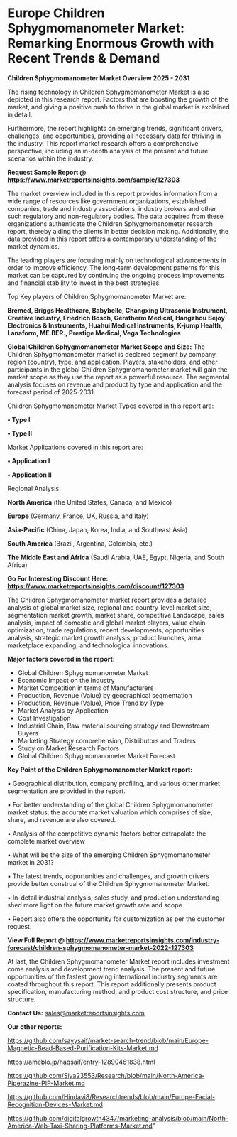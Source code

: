 # Europe Children Sphygmomanometer Market: Remarking Enormous Growth with Recent Trends & Demand

<Strong> Children Sphygmomanometer Market Overview 2025 - 2031</strong>

The rising technology in Children Sphygmomanometer Market is also depicted in this research report. Factors that are boosting the growth of the market, and giving a positive push to thrive in the global market is explained in detail.

Furthermore, the report highlights on emerging trends, significant drivers, challenges, and opportunities, providing all necessary data for thriving in the industry. This report market research offers a comprehensive perspective, including an in-depth analysis of the present and future scenarios within the industry.

<strong>Request Sample Report @ <a href=https://www.marketreportsinsights.com/sample/127303>https://www.marketreportsinsights.com/sample/127303</a></strong>

The market overview included in this report provides information from a wide range of resources like government organizations, established companies, trade and industry associations, industry brokers and other such regulatory and non-regulatory bodies. The data acquired from these organizations authenticate the Children Sphygmomanometer research report, thereby aiding the clients in better decision making. Additionally, the data provided in this report offers a contemporary understanding of the market dynamics.

The leading players are focusing mainly on technological advancements in order to improve efficiency. The long-term development patterns for this market can be captured by continuing the ongoing process improvements and financial stability to invest in the best strategies.

Top Key players of Children Sphygmomanometer Market are:

<strong>Bremed, Briggs Healthcare, Babybelle, Changxing Ultrasonic Instrument, Creative Industry, Friedrich Bosch, Geratherm Medical, Hangzhou Sejoy Electronics & Instruments, Huahui Medical Instruments, K-jump Health, Lanaform, ME.BER., Prestige Medical, Vega Technologies</strong>

<strong><b>Global Children Sphygmomanometer Market Scope and Size:</b></strong>
The Children Sphygmomanometer market is declared segment by company, region (country), type, and application. Players, stakeholders, and other participants in the global Children Sphygmomanometer market will gain the market scope as they use the report as a powerful resource. The segmental analysis focuses on revenue and product by type and application and the forecast period of 2025-2031.

Children Sphygmomanometer Market Types covered in this report are:

<strong>• Type I

• Type II</strong>

Market Applications covered in this report are:

<strong>• Application I

• Application II</strong> 

Regional Analysis

<strong>North America</strong> (the United States, Canada, and Mexico)

<strong>Europe</strong> (Germany, France, UK, Russia, and Italy)

<strong>Asia-Pacific</strong> (China, Japan, Korea, India, and Southeast Asia)

<strong>South America</strong> (Brazil, Argentina, Colombia, etc.)

<strong>The Middle East and Africa</strong> (Saudi Arabia, UAE, Egypt, Nigeria, and South Africa)

<strong>Go For Interesting Discount Here: <a href=https://www.marketreportsinsights.com/discount/127303>https://www.marketreportsinsights.com/discount/127303</a></strong>

The Children Sphygmomanometer market report provides a detailed analysis of global market size, regional and country-level market size, segmentation market growth, market share, competitive Landscape, sales analysis, impact of domestic and global market players, value chain optimization, trade regulations, recent developments, opportunities analysis, strategic market growth analysis, product launches, area marketplace expanding, and technological innovations.

<strong><b>Major factors covered in the report:</b></strong>
<ul>
  <li>Global Children Sphygmomanometer Market </li>
  <li>Economic Impact on the Industry</li>
  <li>Market Competition in terms of Manufacturers</li>
  <li>Production, Revenue (Value) by geographical segmentation</li>
  <li>Production, Revenue (Value), Price Trend by Type</li>
  <li>Market Analysis by Application</li>
  <li>Cost Investigation</li>
  <li>Industrial Chain, Raw material sourcing strategy and Downstream Buyers</li>
  <li>Marketing Strategy comprehension, Distributors and Traders</li>
  <li>Study on Market Research Factors</li>
  <li>Global Children Sphygmomanometer Market Forecast</li>
</ul>

<strong><b>Key Point of the Children Sphygmomanometer Market report:</b></strong>

• Geographical distribution, company profiling, and various other market segmentation are provided in the report.

• For better understanding of the global Children Sphygmomanometer market status, the accurate market valuation which comprises of size, share, and revenue are also covered.

• Analysis of the competitive dynamic factors better extrapolate the complete market overview

• What will be the size of the emerging Children Sphygmomanometer market in 2031?

• The latest trends, opportunities and challenges, and growth drivers provide better construal of the Children Sphygmomanometer Market.

• In-detail industrial analysis, sales study, and production understanding shed more light on the future market growth rate and scope.

• Report also offers the opportunity for customization as per the customer request.

<strong><b>View Full Report @ <a href=https://www.marketreportsinsights.com/industry-forecast/children-sphygmomanometer-market-2022-127303>https://www.marketreportsinsights.com/industry-forecast/children-sphygmomanometer-market-2022-127303</a></b></strong>


At last, the Children Sphygmomanometer Market report includes investment come analysis and development trend analysis. The present and future opportunities of the fastest growing international industry segments are coated throughout this report. This report additionally presents product specification, manufacturing method, and product cost structure, and price structure.

<strong>Contact Us:</strong>
sales@marketreportsinsights.com

<strong>Our other reports:</strong>

<a href=https://github.com/sayysaif/market-search-trend/blob/main/Europe-Magnetic-Bead-Based-Purification-Kits-Market.md>https://github.com/sayysaif/market-search-trend/blob/main/Europe-Magnetic-Bead-Based-Purification-Kits-Market.md</a>

<a href=https://ameblo.jp/haqsaif/entry-12890461838.html>https://ameblo.jp/haqsaif/entry-12890461838.html</a>

<a href=https://github.com/Siya23553/Research/blob/main/North-America-Piperazine-PIP-Market.md>https://github.com/Siya23553/Research/blob/main/North-America-Piperazine-PIP-Market.md</a>

<a href=https://github.com/Hindavi8/Researchtrends/blob/main/Europe-Facial-Recognition-Devices-Market.md>https://github.com/Hindavi8/Researchtrends/blob/main/Europe-Facial-Recognition-Devices-Market.md</a>

<a href=https://github.com/digitalgrowth4347/marketing-analysis/blob/main/North-America-Web-Taxi-Sharing-Platforms-Market.md>https://github.com/digitalgrowth4347/marketing-analysis/blob/main/North-America-Web-Taxi-Sharing-Platforms-Market.md</a>"
